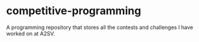 # competitive-programming
A programming repository that stores all the contests and challenges I have worked on at A2SV.
